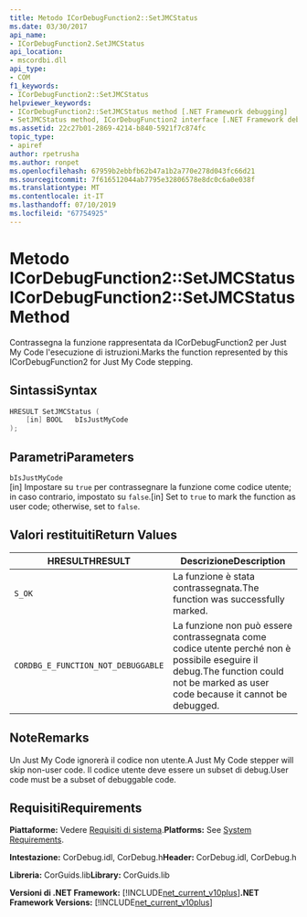 ```yaml
---
title: Metodo ICorDebugFunction2::SetJMCStatus
ms.date: 03/30/2017
api_name:
- ICorDebugFunction2.SetJMCStatus
api_location:
- mscordbi.dll
api_type:
- COM
f1_keywords:
- ICorDebugFunction2::SetJMCStatus
helpviewer_keywords:
- ICorDebugFunction2::SetJMCStatus method [.NET Framework debugging]
- SetJMCStatus method, ICorDebugFunction2 interface [.NET Framework debugging]
ms.assetid: 22c27b01-2869-4214-b840-5921f7c874fc
topic_type:
- apiref
author: rpetrusha
ms.author: ronpet
ms.openlocfilehash: 67959b2ebbfb62b47a1b2a770e278d043fc66d21
ms.sourcegitcommit: 7f616512044ab7795e32806578e8dc0c6a0e038f
ms.translationtype: MT
ms.contentlocale: it-IT
ms.lasthandoff: 07/10/2019
ms.locfileid: "67754925"
---
```

# <a name="icordebugfunction2setjmcstatus-method"></a><span data-ttu-id="236a1-102">Metodo ICorDebugFunction2::SetJMCStatus</span><span class="sxs-lookup"><span data-stu-id="236a1-102">ICorDebugFunction2::SetJMCStatus Method</span></span>
<span data-ttu-id="236a1-103">Contrassegna la funzione rappresentata da ICorDebugFunction2 per Just My Code l'esecuzione di istruzioni.</span><span class="sxs-lookup"><span data-stu-id="236a1-103">Marks the function represented by this ICorDebugFunction2 for Just My Code stepping.</span></span>  
  
## <a name="syntax"></a><span data-ttu-id="236a1-104">Sintassi</span><span class="sxs-lookup"><span data-stu-id="236a1-104">Syntax</span></span>  
  
```cpp  
HRESULT SetJMCStatus (  
    [in] BOOL   bIsJustMyCode  
);  
```  
  
## <a name="parameters"></a><span data-ttu-id="236a1-105">Parametri</span><span class="sxs-lookup"><span data-stu-id="236a1-105">Parameters</span></span>  
 `bIsJustMyCode`  
 <span data-ttu-id="236a1-106">[in] Impostare su `true` per contrassegnare la funzione come codice utente; in caso contrario, impostato su `false`.</span><span class="sxs-lookup"><span data-stu-id="236a1-106">[in] Set to `true` to mark the function as user code; otherwise, set to `false`.</span></span>  
  
## <a name="return-values"></a><span data-ttu-id="236a1-107">Valori restituiti</span><span class="sxs-lookup"><span data-stu-id="236a1-107">Return Values</span></span>  
  
|<span data-ttu-id="236a1-108">HRESULT</span><span class="sxs-lookup"><span data-stu-id="236a1-108">HRESULT</span></span>|<span data-ttu-id="236a1-109">Descrizione</span><span class="sxs-lookup"><span data-stu-id="236a1-109">Description</span></span>|  
|-------------|-----------------|  
|`S_OK`|<span data-ttu-id="236a1-110">La funzione è stata contrassegnata.</span><span class="sxs-lookup"><span data-stu-id="236a1-110">The function was successfully marked.</span></span>|  
|`CORDBG_E_FUNCTION_NOT_DEBUGGABLE`|<span data-ttu-id="236a1-111">La funzione non può essere contrassegnata come codice utente perché non è possibile eseguire il debug.</span><span class="sxs-lookup"><span data-stu-id="236a1-111">The function could not be marked as user code because it cannot be debugged.</span></span>|  
  
## <a name="remarks"></a><span data-ttu-id="236a1-112">Note</span><span class="sxs-lookup"><span data-stu-id="236a1-112">Remarks</span></span>  
 <span data-ttu-id="236a1-113">Un Just My Code ignorerà il codice non utente.</span><span class="sxs-lookup"><span data-stu-id="236a1-113">A Just My Code stepper will skip non-user code.</span></span> <span data-ttu-id="236a1-114">Il codice utente deve essere un subset di debug.</span><span class="sxs-lookup"><span data-stu-id="236a1-114">User code must be a subset of debuggable code.</span></span>  
  
## <a name="requirements"></a><span data-ttu-id="236a1-115">Requisiti</span><span class="sxs-lookup"><span data-stu-id="236a1-115">Requirements</span></span>  
 <span data-ttu-id="236a1-116">**Piattaforme:** Vedere [Requisiti di sistema](../../../../docs/framework/get-started/system-requirements.md).</span><span class="sxs-lookup"><span data-stu-id="236a1-116">**Platforms:** See [System Requirements](../../../../docs/framework/get-started/system-requirements.md).</span></span>  
  
 <span data-ttu-id="236a1-117">**Intestazione:** CorDebug.idl, CorDebug.h</span><span class="sxs-lookup"><span data-stu-id="236a1-117">**Header:** CorDebug.idl, CorDebug.h</span></span>  
  
 <span data-ttu-id="236a1-118">**Libreria:** CorGuids.lib</span><span class="sxs-lookup"><span data-stu-id="236a1-118">**Library:** CorGuids.lib</span></span>  
  
 <span data-ttu-id="236a1-119">**Versioni di .NET Framework:** [!INCLUDE[net_current_v10plus](../../../../includes/net-current-v10plus-md.md)]</span><span class="sxs-lookup"><span data-stu-id="236a1-119">**.NET Framework Versions:** [!INCLUDE[net_current_v10plus](../../../../includes/net-current-v10plus-md.md)]</span></span>
